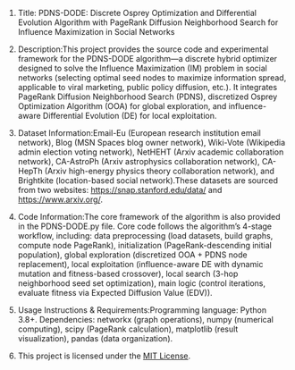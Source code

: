 1. Title: PDNS-DODE: Discrete Osprey Optimization and Differential Evolution Algorithm with PageRank Diffusion Neighborhood Search for Influence Maximization in Social Networks

2. Description:This project provides the source code and experimental framework for the PDNS-DODE algorithm—a discrete hybrid optimizer designed to solve the Influence Maximization (IM) problem in social networks (selecting optimal seed nodes to maximize information spread, applicable to viral marketing, public policy diffusion, etc.). It integrates PageRank Diffusion Neighborhood Search (PDNS), discretized Osprey Optimization Algorithm (OOA) for global exploration, and influence-aware Differential Evolution (DE) for local exploitation. 

3. Dataset Information:Email-Eu (European research institution email network), Blog (MSN Spaces blog owner network), Wiki-Vote (Wikipedia admin election voting network), NetHEHT (Arxiv academic collaboration network), CA-AstroPh (Arxiv astrophysics collaboration network), CA-HepTh (Arxiv high-energy physics theory collaboration network), and Brightkite (location-based social network).These datasets are sourced from two websites: https://snap.stanford.edu/data/ and https://www.arxiv.org/. 

5. Code Information:The core framework of the algorithm is also provided in the PDNS-DODE.py file. Core code follows the algorithm’s 4-stage workflow, including: data preprocessing (load datasets, build graphs, compute node PageRank), initialization (PageRank-descending initial population), global exploration (discretized OOA + PDNS node replacement), local exploitation (influence-aware DE with dynamic mutation and fitness-based crossover), local search (3-hop neighborhood seed set optimization), main logic (control iterations, evaluate fitness via Expected Diffusion Value (EDV)).

6. Usage Instructions & Requirements:Programming language: Python 3.8+. Dependencies: networkx (graph operations), numpy (numerical computing), scipy (PageRank calculation), matplotlib (result visualization), pandas (data organization).

7. This project is licensed under the [MIT License](https://opensource.org/licenses/MIT).
